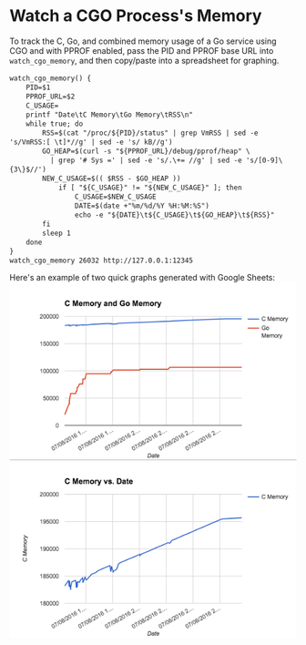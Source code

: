 Watch a CGO Process's Memory
============================

To track the C, Go, and combined memory usage of a Go service using CGO and with PPROF enabled, 
pass the PID and PPROF base URL into `watch_cgo_memory`, and then copy/paste into a spreadsheet
for graphing.

    watch_cgo_memory() {
        PID=$1
        PPROF_URL=$2
        C_USAGE=
        printf "Date\tC Memory\tGo Memory\tRSS\n"
        while true; do
            RSS=$(cat "/proc/${PID}/status" | grep VmRSS | sed -e 's/VmRSS:[ \t]*//g' | sed -e 's/ kB//g')
            GO_HEAP=$(curl -s "${PPROF_URL}/debug/pprof/heap" \
              | grep '# Sys =' | sed -e 's/.\+= //g' | sed -e 's/[0-9]\{3\}$//')
            NEW_C_USAGE=$(( $RSS - $GO_HEAP ))
                if [ "${C_USAGE}" != "${NEW_C_USAGE}" ]; then
                    C_USAGE=$NEW_C_USAGE
                    DATE=$(date +"%m/%d/%Y %H:%M:%S")
                    echo -e "${DATE}\t${C_USAGE}\t${GO_HEAP}\t${RSS}"
            fi
            sleep 1
        done
    }
    watch_cgo_memory 26032 http://127.0.0.1:12345

Here's an example of two quick graphs generated with Google Sheets: ![Google Sheets memory usage graph](images/watch-cgo-memory-example.png)

